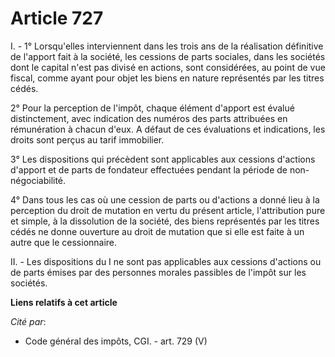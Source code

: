 # Article 727

I. - 1° Lorsqu'elles interviennent dans les trois ans de la réalisation définitive de l'apport fait à la société, les
cessions de parts sociales, dans les sociétés dont le capital n'est pas divisé en actions, sont considérées, au point de vue
fiscal, comme ayant pour objet les biens en nature représentés par les titres cédés.

2° Pour la perception de l'impôt, chaque élément d'apport est évalué distinctement, avec indication des numéros des parts
attribuées en rémunération à chacun d'eux. A défaut de ces évaluations et indications, les droits sont perçus au tarif
immobilier.

3° Les dispositions qui précèdent sont applicables aux cessions d'actions d'apport et de parts de fondateur effectuées
pendant la période de non-négociabilité.

4° Dans tous les cas où une cession de parts ou d'actions a donné lieu à la perception du droit de mutation en vertu du
présent article, l'attribution pure et simple, à la dissolution de la société, des biens représentés par les titres cédés ne
donne ouverture au droit de mutation que si elle est faite à un autre que le cessionnaire.

II. - Les dispositions du I ne sont pas applicables aux cessions d'actions ou de parts émises par des personnes morales
passibles de l'impôt sur les sociétés.

**Liens relatifs à cet article**

_Cité par_:

  - Code général des impôts, CGI. - art. 729 (V)
